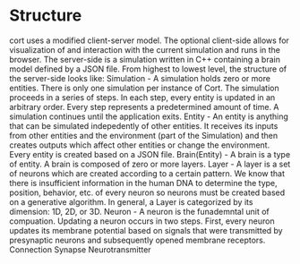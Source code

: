 Structure
=========
cort uses a modified client-server model. The optional client-side allows for visualization of and interaction with the current simulation and runs in the browser. The server-side is a simulation written in C++ containing a brain model defined by a JSON file.
From highest to lowest level, the structure of the server-side looks like:
Simulation - A simulation holds zero or more entities. There is only one simulation per instance of Cort. The simulation proceeds in a series of steps. In each step, every entity is updated in an arbitrary order. Every step represents a predetermined amount of time. A simulation continues until the application exits.
Entity - An entity is anything that can be simulated indepedently of other entities. It receives its inputs from other entities and the environment (part of the Simulation) and then creates outputs which affect other entities or change the environment. Every entity is created based on a JSON file.
Brain(Entity) - A brain is a type of entity. A brain is composed of zero or more layers. 
Layer - A layer is a set of neurons which are created according to a certain pattern. We know that there is insufficient information in the human DNA to determine the type, position, behavior, etc. of every neuron so neurons must be created based on a generative algorithm. In general, a Layer is categorized by its dimension: 1D, 2D, or 3D.
Neuron - A neuron is the funademntal unit of compuation. Updating a neuron occurs in two steps. First, every neuron updates its membrane potential based on signals that were transmitted by presynaptic neurons and subsequently opened membrane receptors. 
Connection
Synapse
Neurotransmitter
